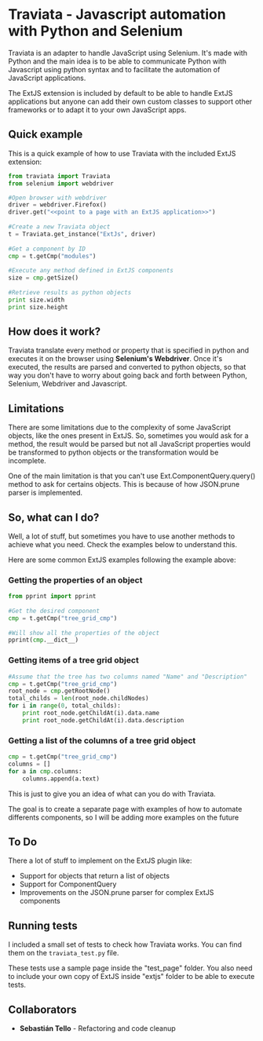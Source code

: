 # Traviata - Javascript automation with Python and Selenium

Traviata is an adapter to handle JavaScript using Selenium. It's made with Python and the main idea is to be able to communicate Python with Javascript using python syntax and to facilitate the automation of JavaScript applications.

The ExtJS extension is included by default to be able to handle ExtJS applications but anyone can add their own custom classes to support other frameworks or to adapt it to your own JavaScript apps.

## Quick example

This is a quick example of how to use Traviata with the included ExtJS extension:

```python
from traviata import Traviata
from selenium import webdriver

#Open browser with webdriver
driver = webdriver.Firefox()
driver.get("<<point to a page with an ExtJS application>>")
	
#Create a new Traviata object
t = Traviata.get_instance("ExtJs", driver)
	
#Get a component by ID
cmp = t.getCmp("modules")
	
#Execute any method defined in ExtJS components
size = cmp.getSize()
	
#Retrieve results as python objects
print size.width
print size.height
```
	
## How does it work?

Traviata translate every method or property that is specified in python and executes it on the browser using **Selenium's Webdriver**. Once it's executed, the results are parsed and converted to python objects, so that way you don't have to worry about going back and forth between Python, Selenium, Webdriver and Javascript.

## Limitations

There are some limitations due to the complexity of some JavaScript objects, like the ones present in ExtJS. So, sometimes you would ask for a method, the result would be parsed but not all JavaScript properties would be transformed to python objects or the transformation would be incomplete.

One of the main limitation is that you can't use Ext.ComponentQuery.query() method to ask for certains objects. This is because of how JSON.prune parser is implemented.

## So, what can I do?

Well, a lot of stuff, but sometimes you have to use another methods to achieve what you need. Check the examples below to understand this.

Here are some common ExtJS examples following the example above:


### Getting the properties of an object

```python
from pprint import pprint
	
#Get the desired component
cmp = t.getCmp("tree_grid_cmp")
	
#Will show all the properties of the object
pprint(cmp.__dict__)
```

### Getting items of a tree grid object

```python
#Assume that the tree has two columns named "Name" and "Description"
cmp = t.getCmp("tree_grid_cmp")
root_node = cmp.getRootNode()
total_childs = len(root_node.childNodes)
for i in range(0, total_childs):
    print root_node.getChildAt(i).data.name
    print root_node.getChildAt(i).data.description
```

### Getting a list of the columns of a tree grid object

```python
cmp = t.getCmp("tree_grid_cmp")
columns = []
for a in cmp.columns:
    columns.append(a.text)
```

This is just to give you an idea of what can you do with Traviata.

The goal is to create a separate page with examples of how to automate differents components, so I will be adding more examples on the future

## To Do
There a lot of stuff to implement on the ExtJS plugin like:

 * Support for objects that return a list of objects
 * Support for ComponentQuery
 * Improvements on the JSON.prune parser for complex ExtJS components
 
## Running tests
I included a small set of tests to check how Traviata works. You can find them on the `traviata_test.py` file.

These tests use a sample page inside the "test_page" folder. You also need to include your own copy of ExtJS inside "extjs" folder to be able to execute tests.
 
## Collaborators
 * **Sebastián Tello** - Refactoring and code cleanup
